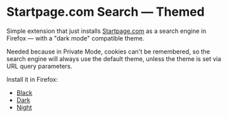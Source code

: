 # Startpage.com Search — Themed

Simple extension that just installs [Startpage.com](https://www.startpage.com/) as a search engine in Firefox — with a "dark mode" compatible theme.

Needed because in Private Mode, cookies can't be remembered, so the search engine will always use the default theme, unless the theme is set via URL query parameters.

Install it in Firefox:

- [Black](https://addons.mozilla.org/ro/firefox/addon/startpage-search-black-theme/)
- [Dark](https://addons.mozilla.org/ro/firefox/addon/startpage-search-dark-theme/)
- [Night](https://addons.mozilla.org/ro/firefox/addon/startpage-search-night-theme/)
